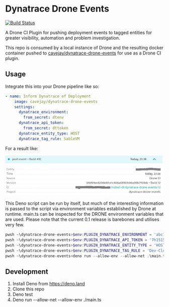 # Dynatrace Drone Events

[![Build Status](https://drone.sablecliff.com/api/badges/mzball-dt/dynatrace-drone-events/status.svg)](https://drone.sablecliff.com/mzball-dt/dynatrace-drone-events)

A Drone CI Plugin for pushing deployment events to tagged entities for greater visibility, automation and problem investigation.

This repo is consumed by a local instance of Drone and the resulting docker container pushed to [cavejay/dynatrace-drone-events](https://hub.docker.com/repository/docker/cavejay/dynatrace-drone-events/general) for use as a Drone CI plugin.

## Usage

Integrate this into your Drone pipeline like so:

```yaml
- name: Inform Dynatrace of Deployment
    image: cavejay/dynatrace-drone-events
    settings:
      dynatrace_environment:
        from_secret: dtenv
      dynatrace_api_token:
        from_secret: dttoken
      dynatrace_entity_type: HOST
      dynatrace_tag_rule: SableVM
```

For a result like:

![Resulting Dynatrace Event](https://github.com/mzball-dt/dynatrace-drone-events/blob/master/dtEventExample.jpg?raw=true)

This Deno script can be run by itself, but much of the interesting information is passed to the script via environment variables established by Drone at runtime.
main.ts can be inspected for the DRONE environment variables that are used. Please note that the current 0.1 release is barebones and utilises very few.

```powershell
pwsh ~\dynatrace-drone-events>$env:PLUGIN_DYNATRACE_ENVIRONMENT = 'abc1234.live.dynatrace.com'
pwsh ~\dynatrace-drone-events>$env:PLUGIN_DYNATRACE_API_TOKEN = '7h1515470k3npl3453b3l13v3'
pwsh ~\dynatrace-drone-events>$env:PLUGIN_DYNATRACE_ENTITY_TYPE = 'HOST'
pwsh ~\dynatrace-drone-events>$env:PLUGIN_DYNATRACE_TAG_RULE = 'Dev-Cluster1'
pwsh ~\dynatrace-drone-events>deno run --allow-env --allow-net .\main.ts
```

## Development

1. Install Deno from https://deno.land
2. Clone this repo
3. Deno test
4. Deno run --allow-net --allow-env ./main.ts
